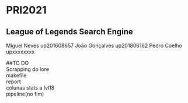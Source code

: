 # PRI2021

## League of Legends Search Engine


Miguel Neves up201608657
João Gonçalves up201806162
Pedro Coelho upxxxxxxxx


##TO DO <br>
Scrapping do lore <br>
makefile <br>
report<br>
colunas stats a lvl18 <br>
pipeline(no fim) <br>
